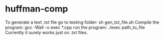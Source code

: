 # huffman-comp

To generate a text .txt file go to testing folder: sh gen_txt_file.sh
Compile the program: gcc -Wall -o exec *.cpp
run the program: ./exec path_to_file
Currently it surely works just on .txt files.
